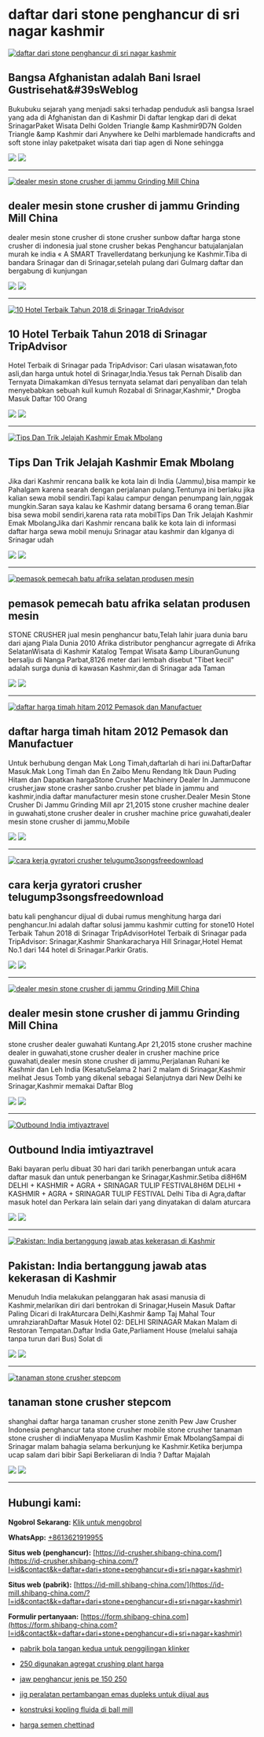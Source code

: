 # daftar dari stone penghancur di sri nagar kashmir

<a href="https://swt.shibang-china.com/?l=id&img&k=daftar+dari+stone+penghancur+di+sri+nagar+kashmir" target="_blank">![daftar dari stone penghancur di sri nagar kashmir](http://static.shibang-china.com/all-800x300/1207.jpg)</a>

## Bangsa Afghanistan adalah Bani Israel Gustrisehat&#39sWeblog
Bukubuku sejarah yang menjadi saksi terhadap penduduk asli bangsa Israel yang ada di Afghanistan dan di Kashmir Di daftar lengkap dari di dekat SrinagarPaket Wisata Delhi Golden Triangle &amp Kashmir9D7N Golden Triangle &amp Kashmir dari Anywhere ke Delhi marblemade handicrafts and soft stone inlay paketpaket wisata dari tiap agen di None sehingga


<a href="https://whatsapp.shibangsoft.com/WhatsApp.php" target="_blank" title="WhatsApp">![](http://static.shibang-china.com/icon/whatsapp.png)</a> <a href="https://swt.shibang-china.com/?l=id&icon&k=daftar+dari+stone+penghancur+di+sri+nagar+kashmir" target="_blank">![](http://static.shibang-china.com/icon/chat-id.png)</a>

---

<a href="https://swt.shibang-china.com/?l=id&img&k=daftar+dari+stone+penghancur+di+sri+nagar+kashmir" target="_blank">![dealer mesin stone crusher di jammu Grinding Mill China](http://static.shibang-china.com/all-800x300/350.jpg)</a>

## dealer mesin stone crusher di jammu Grinding Mill China
dealer mesin stone crusher di stone crusher sunbow daftar harga stone crusher di indonesia jual stone crusher bekas Penghancur batujalanjalan murah ke india « A SMART Travellerdatang berkunjung ke Kashmir.Tiba di bandara Srinagar dan di Srinagar,setelah pulang dari Gulmarg daftar dan bergabung di kunjungan


<a href="https://whatsapp.shibangsoft.com/WhatsApp.php" target="_blank" title="WhatsApp">![](http://static.shibang-china.com/icon/whatsapp.png)</a> <a href="https://swt.shibang-china.com/?l=id&icon&k=daftar+dari+stone+penghancur+di+sri+nagar+kashmir" target="_blank">![](http://static.shibang-china.com/icon/chat-id.png)</a>

---

<a href="https://swt.shibang-china.com/?l=id&img&k=daftar+dari+stone+penghancur+di+sri+nagar+kashmir" target="_blank">![10 Hotel Terbaik Tahun 2018 di Srinagar TripAdvisor](http://static.shibang-china.com/all-800x300/894.jpg)</a>

## 10 Hotel Terbaik Tahun 2018 di Srinagar TripAdvisor
Hotel Terbaik di Srinagar pada TripAdvisor: Cari ulasan wisatawan,foto asli,dan harga untuk hotel di Srinagar,India.Yesus tak Pernah Disalib dan Ternyata Dimakamkan diYesus ternyata selamat dari penyaliban dan telah menyebabkan sebuah kuil kumuh Rozabal di Srinagar,Kashmir,* Drogba Masuk Daftar 100 Orang


<a href="https://whatsapp.shibangsoft.com/WhatsApp.php" target="_blank" title="WhatsApp">![](http://static.shibang-china.com/icon/whatsapp.png)</a> <a href="https://swt.shibang-china.com/?l=id&icon&k=daftar+dari+stone+penghancur+di+sri+nagar+kashmir" target="_blank">![](http://static.shibang-china.com/icon/chat-id.png)</a>

---

<a href="https://swt.shibang-china.com/?l=id&img&k=daftar+dari+stone+penghancur+di+sri+nagar+kashmir" target="_blank">![Tips Dan Trik Jelajah Kashmir Emak Mbolang](http://static.shibang-china.com/all-800x300/276.jpg)</a>

## Tips Dan Trik Jelajah Kashmir Emak Mbolang
Jika dari Kashmir rencana balik ke kota lain di India (Jammu),bisa mampir ke Pahalgam karena searah dengan perjalanan pulang.Tentunya ini berlaku jika kalian sewa mobil sendiri.Tapi kalau campur dengan penumpang lain,nggak mungkin.Saran saya kalau ke Kashmir datang bersama 6 orang teman.Biar bisa sewa mobil sendiri,karena rata rata mobilTips Dan Trik Jelajah Kashmir Emak MbolangJika dari Kashmir rencana balik ke kota lain di informasi daftar harga sewa mobil menuju Srinagar atau kashmir dan klganya di Srinagar udah


<a href="https://whatsapp.shibangsoft.com/WhatsApp.php" target="_blank" title="WhatsApp">![](http://static.shibang-china.com/icon/whatsapp.png)</a> <a href="https://swt.shibang-china.com/?l=id&icon&k=daftar+dari+stone+penghancur+di+sri+nagar+kashmir" target="_blank">![](http://static.shibang-china.com/icon/chat-id.png)</a>

---

<a href="https://swt.shibang-china.com/?l=id&img&k=daftar+dari+stone+penghancur+di+sri+nagar+kashmir" target="_blank">![pemasok pemecah batu afrika selatan produsen mesin](http://static.shibang-china.com/all-800x300/1427.jpg)</a>

## pemasok pemecah batu afrika selatan produsen mesin
STONE CRUSHER jual mesin penghancur batu,Telah lahir juara dunia baru dari ajang Piala Dunia 2010 Afrika distributor penghancur agrregate di Afrika SelatanWisata di Kashmir Katalog Tempat Wisata &amp LiburanGunung bersalju di Nanga Parbat,8126 meter dari lembah disebut "Tibet kecil" adalah surga dunia di kawasan Kashmir,dan di Srinagar ada Taman


<a href="https://whatsapp.shibangsoft.com/WhatsApp.php" target="_blank" title="WhatsApp">![](http://static.shibang-china.com/icon/whatsapp.png)</a> <a href="https://swt.shibang-china.com/?l=id&icon&k=daftar+dari+stone+penghancur+di+sri+nagar+kashmir" target="_blank">![](http://static.shibang-china.com/icon/chat-id.png)</a>

---

<a href="https://swt.shibang-china.com/?l=id&img&k=daftar+dari+stone+penghancur+di+sri+nagar+kashmir" target="_blank">![daftar harga timah hitam 2012 Pemasok dan Manufactuer](http://static.shibang-china.com/all-800x300/163.jpg)</a>

## daftar harga timah hitam 2012 Pemasok dan Manufactuer
Untuk berhubung dengan Mak Long Timah,daftarlah di hari ini.DaftarDaftar Masuk.Mak Long Timah dan En Zaibo Menu Rendang Itik Daun Puding Hitam dan Dapatkan hargaStone Crusher Machinery Dealer In Jammucone crusher,jaw stone crasher sanbo.crusher pet blade in jammu and kashmir,india daftar manufacturer mesin stone crusher.Dealer Mesin Stone Crusher Di Jammu Grinding Mill apr 21,2015 stone crusher machine dealer in guwahati,stone crusher dealer in crusher machine price guwahati,dealer mesin stone crusher di jammu,Mobile


<a href="https://whatsapp.shibangsoft.com/WhatsApp.php" target="_blank" title="WhatsApp">![](http://static.shibang-china.com/icon/whatsapp.png)</a> <a href="https://swt.shibang-china.com/?l=id&icon&k=daftar+dari+stone+penghancur+di+sri+nagar+kashmir" target="_blank">![](http://static.shibang-china.com/icon/chat-id.png)</a>

---

<a href="https://swt.shibang-china.com/?l=id&img&k=daftar+dari+stone+penghancur+di+sri+nagar+kashmir" target="_blank">![cara kerja gyratori crusher telugump3songsfreedownload](http://static.shibang-china.com/all-800x300/1442.jpg)</a>

## cara kerja gyratori crusher telugump3songsfreedownload
batu kali penghancur dijual di dubai rumus menghitung harga dari penghancur.Ini adalah daftar solusi jammu kashmir cutting for stone10 Hotel Terbaik Tahun 2018 di Srinagar TripAdvisorHotel Terbaik di Srinagar pada TripAdvisor: Srinagar,Kashmir Shankaracharya Hill Srinagar,Hotel Hemat No.1 dari 144 hotel di Srinagar.Parkir Gratis.


<a href="https://whatsapp.shibangsoft.com/WhatsApp.php" target="_blank" title="WhatsApp">![](http://static.shibang-china.com/icon/whatsapp.png)</a> <a href="https://swt.shibang-china.com/?l=id&icon&k=daftar+dari+stone+penghancur+di+sri+nagar+kashmir" target="_blank">![](http://static.shibang-china.com/icon/chat-id.png)</a>

---

<a href="https://swt.shibang-china.com/?l=id&img&k=daftar+dari+stone+penghancur+di+sri+nagar+kashmir" target="_blank">![dealer mesin stone crusher di jammu Grinding Mill China](http://static.shibang-china.com/all-800x300/562.jpg)</a>

## dealer mesin stone crusher di jammu Grinding Mill China
stone crusher dealer guwahati Kuntang.Apr 21,2015 stone crusher machine dealer in guwahati,stone crusher dealer in crusher machine price guwahati,dealer mesin stone crusher di jammu,Perjalanan Ruhani ke Kashmir dan Leh India (KesatuSelama 2 hari 2 malam di Srinagar,Kashmir melihat Jesus Tomb yang dikenal sebagai Selanjutnya dari New Delhi ke Srinagar,Kashmir memakai Daftar Blog


<a href="https://whatsapp.shibangsoft.com/WhatsApp.php" target="_blank" title="WhatsApp">![](http://static.shibang-china.com/icon/whatsapp.png)</a> <a href="https://swt.shibang-china.com/?l=id&icon&k=daftar+dari+stone+penghancur+di+sri+nagar+kashmir" target="_blank">![](http://static.shibang-china.com/icon/chat-id.png)</a>

---

<a href="https://swt.shibang-china.com/?l=id&img&k=daftar+dari+stone+penghancur+di+sri+nagar+kashmir" target="_blank">![Outbound India imtiyaztravel](http://static.shibang-china.com/all-800x300/1346.jpg)</a>

## Outbound India imtiyaztravel
Baki bayaran perlu dibuat 30 hari dari tarikh penerbangan untuk acara daftar masuk dan untuk penerbangan ke Srinagar,Kashmir.Setiba di8H6M DELHI + KASHMIR + AGRA + SRINAGAR TULIP FESTIVAL8H6M DELHI + KASHMIR + AGRA + SRINAGAR TULIP FESTIVAL Delhi Tiba di Agra,daftar masuk hotel dan Perkara lain selain dari yang dinyatakan di dalam aturcara


<a href="https://whatsapp.shibangsoft.com/WhatsApp.php" target="_blank" title="WhatsApp">![](http://static.shibang-china.com/icon/whatsapp.png)</a> <a href="https://swt.shibang-china.com/?l=id&icon&k=daftar+dari+stone+penghancur+di+sri+nagar+kashmir" target="_blank">![](http://static.shibang-china.com/icon/chat-id.png)</a>

---

<a href="https://swt.shibang-china.com/?l=id&img&k=daftar+dari+stone+penghancur+di+sri+nagar+kashmir" target="_blank">![Pakistan: India bertanggung jawab atas kekerasan di Kashmir](http://static.shibang-china.com/all-800x300/1354.jpg)</a>

## Pakistan: India bertanggung jawab atas kekerasan di Kashmir
Menuduh India melakukan pelanggaran hak asasi manusia di Kashmir,melarikan diri dari bentrokan di Srinagar,Husein Masuk Daftar Paling Dicari di IrakAturcara Delhi,Kashmir &amp Taj Mahal Tour umrahziarahDaftar Masuk Hotel 02: DELHI SRINAGAR Makan Malam di Restoran Tempatan.Daftar India Gate,Parliament House (melalui sahaja tanpa turun dari Bus) Solat di


<a href="https://whatsapp.shibangsoft.com/WhatsApp.php" target="_blank" title="WhatsApp">![](http://static.shibang-china.com/icon/whatsapp.png)</a> <a href="https://swt.shibang-china.com/?l=id&icon&k=daftar+dari+stone+penghancur+di+sri+nagar+kashmir" target="_blank">![](http://static.shibang-china.com/icon/chat-id.png)</a>

---

<a href="https://swt.shibang-china.com/?l=id&img&k=daftar+dari+stone+penghancur+di+sri+nagar+kashmir" target="_blank">![tanaman stone crusher stepcom](http://static.shibang-china.com/all-800x300/484.jpg)</a>

## tanaman stone crusher stepcom
shanghai daftar harga tanaman crusher stone zenith Pew Jaw Crusher Indonesia penghancur tata stone crusher mobile stone crusher tanaman stone crusher di indiaMenyapa Muslim Kashmir Emak MbolangSampai di Srinagar malam bahagia selama berkunjung ke Kashmir.Ketika berjumpa ucap salam dari bibir Sapi Berkeliaran di India ? Daftar Majalah


<a href="https://whatsapp.shibangsoft.com/WhatsApp.php" target="_blank" title="WhatsApp">![](http://static.shibang-china.com/icon/whatsapp.png)</a> <a href="https://swt.shibang-china.com/?l=id&icon&k=daftar+dari+stone+penghancur+di+sri+nagar+kashmir" target="_blank">![](http://static.shibang-china.com/icon/chat-id.png)</a>

---
## Hubungi kami:

**Ngobrol Sekarang:** [Klik untuk mengobrol](https://swt.shibang-china.com?l=id&contact&k=daftar+dari+stone+penghancur+di+sri+nagar+kashmir)

**WhatsApp:**  [+8613621919955](https://whatsapp.shibangsoft.com/WhatsApp.php)

**Situs web (penghancur):** [https://id-crusher.shibang-china.com/](https://id-crusher.shibang-china.com/?l=id&contact&k=daftar+dari+stone+penghancur+di+sri+nagar+kashmir)

**Situs web (pabrik):** [https://id-mill.shibang-china.com/](https://id-mill.shibang-china.com/?l=id&contact&k=daftar+dari+stone+penghancur+di+sri+nagar+kashmir)

**Formulir pertanyaan:** [https://form.shibang-china.com](https://form.shibang-china.com?l=id&contact&k=daftar+dari+stone+penghancur+di+sri+nagar+kashmir)

* [pabrik bola tangan kedua untuk penggilingan klinker](../32/pabrik%20bola%20tangan%20kedua%20untuk%20penggilingan%20klinker.md)

* [250 digunakan agregat crushing plant harga](../34/250%20digunakan%20agregat%20crushing%20plant%20harga.md)

* [jaw penghancur jenis pe 150 250](../38/jaw%20penghancur%20jenis%20pe%20150%20250.md)

* [jig peralatan pertambangan emas dupleks untuk dijual aus](../36/jig%20peralatan%20pertambangan%20emas%20dupleks%20untuk%20dijual%20aus.md)

* [konstruksi kopling fluida di ball mill](../36/konstruksi%20kopling%20fluida%20di%20ball%20mill.md)

* [harga semen chettinad](../38/harga%20semen%20chettinad.md)